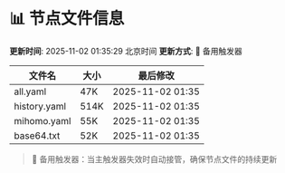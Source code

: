 # 📊 节点文件信息

**更新时间**: 2025-11-02 01:35:29 北京时间
**更新方式**: 🔄 备用触发器

| 文件名 | 大小 | 最后修改 |
|--------|------|----------|
| all.yaml | 47K | 2025-11-02 01:35 |
| history.yaml | 514K | 2025-11-02 01:35 |
| mihomo.yaml | 55K | 2025-11-02 01:35 |
| base64.txt | 52K | 2025-11-02 01:35 |

> 🔄 备用触发器：当主触发器失效时自动接管，确保节点文件的持续更新
